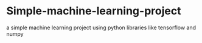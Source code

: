 # Simple-machine-learning-project

a simple machine learning project using python libraries like tensorflow and numpy 

